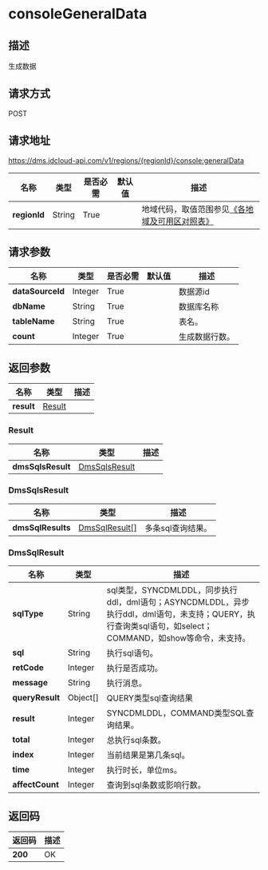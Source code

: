 # consoleGeneralData


## 描述
生成数据

## 请求方式
POST

## 请求地址
https://dms.jdcloud-api.com/v1/regions/{regionId}/console:generalData

|名称|类型|是否必需|默认值|描述|
|---|---|---|---|---|
|**regionId**|String|True| |地域代码，取值范围参见[《各地域及可用区对照表》](../Enum-Definitions/Regions-AZ.md)|

## 请求参数
|名称|类型|是否必需|默认值|描述|
|---|---|---|---|---|
|**dataSourceId**|Integer|True| |数据源id|
|**dbName**|String|True| |数据库名称|
|**tableName**|String|True| |表名。|
|**count**|Integer|True| |生成数据行数。|


## 返回参数
|名称|类型|描述|
|---|---|---|
|**result**|[Result](#result)| |

### <div id="Result">Result</div>
|名称|类型|描述|
|---|---|---|
|**dmsSqlsResult**|[DmsSqlsResult](#dmssqlsresult)| |
### <div id="dmssqlsresult">DmsSqlsResult</div>
|名称|类型|描述|
|---|---|---|
|**dmsSqlResults**|[DmsSqlResult[]](#dmssqlresult)|多条sql查询结果。|
### <div id="dmssqlresult">DmsSqlResult</div>
|名称|类型|描述|
|---|---|---|
|**sqlType**|String|sql类型，SYNCDMLDDL，同步执行ddl，dml语句；ASYNCDMLDDL，异步执行ddl，dml语句，未支持；QUERY，执行查询类sql语句，如select；COMMAND，如show等命令，未支持。|
|**sql**|String|执行sql语句。|
|**retCode**|Integer|执行是否成功。|
|**message**|String|执行消息。|
|**queryResult**|Object[]|QUERY类型sql查询结果|
|**result**|Integer|SYNCDMLDDL，COMMAND类型SQL查询结果。|
|**total**|Integer|总执行sql条数。|
|**index**|Integer|当前结果是第几条sql。|
|**time**|Integer|执行时长，单位ms。|
|**affectCount**|Integer|查询到sql条数或影响行数。|

## 返回码
|返回码|描述|
|---|---|
|**200**|OK|
